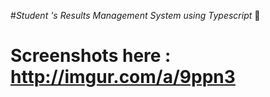#*Student 's Results Management System using Typescript* :information_desk_person:
# Screenshots here : http://imgur.com/a/9ppn3
